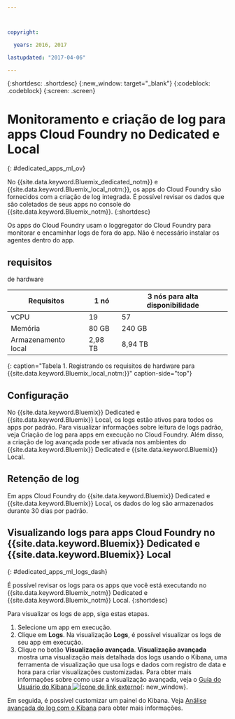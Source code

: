 ```yaml
---



copyright:

  years: 2016, 2017

lastupdated: "2017-04-06"

---
```


{:shortdesc: .shortdesc}
{:new_window: target="_blank"}
{:codeblock: .codeblock}
{:screen: .screen}

<!-- audience blue staging only begin -->

# Monitoramento e criação de log para apps Cloud Foundry no Dedicated e Local
{: #dedicated_apps_ml_ov}


No {{site.data.keyword.Bluemix_dedicated_notm}} e {{site.data.keyword.Bluemix_local_notm:}}, os apps do Cloud Foundry são fornecidos com a criação de log integrada. É possível revisar os dados que são coletados de seus apps no console do {{site.data.keyword.Bluemix_notm}}.
{:shortdesc}

Os apps do Cloud Foundry usam o loggregator do Cloud Foundry para monitorar e encaminhar logs de fora do app. Não é necessário instalar os agentes dentro do app.

## requisitos
de hardware


| **Requisitos** |    **1 nó**     | **3 nós para alta disponibilidade** |
|-----------------|-------------------|-------------------|
vCPU | 19 | 57 |
Memória | 80 GB | 240 GB |
Armazenamento local | 2,98 TB | 8,94 TB |
{: caption="Tabela 1. Registrando os requisitos de hardware para {{site.data.keyword.Bluemix_local_notm:}}" caption-side="top"}

## Configuração

No {{site.data.keyword.Bluemix}} Dedicated e {{site.data.keyword.Bluemix}} Local, os logs estão ativos para todos os apps por padrão. Para visualizar informações sobre leitura de logs padrão, veja Criação de log para apps em execução no Cloud Foundry. Além disso, a criação de log avançada pode ser ativada nos ambientes do {{site.data.keyword.Bluemix}} Dedicated e {{site.data.keyword.Bluemix}} Local.

## Retenção de log

Em apps Cloud Foundry do {{site.data.keyword.Bluemix}} Dedicated e {{site.data.keyword.Bluemix}} Local, os dados do log são armazenados durante 30 dias por padrão.

## Visualizando logs para apps Cloud Foundry no {{site.data.keyword.Bluemix}} Dedicated e {{site.data.keyword.Bluemix}} Local
{: #dedicated_apps_ml_logs_dash}

É possível revisar os logs para os apps que você está executando no {{site.data.keyword.Bluemix_notm}} Dedicated e {{site.data.keyword.Bluemix_notm}} Local.
{:shortdesc}

Para visualizar os logs de app, siga estas etapas.
1. Selecione um app em execução.
2. Clique em **Logs**. Na visualização **Logs**, é possível visualizar os logs de seu app em execução.
4. Clique no botão **Visualização avançada**. **Visualização avançada** mostra uma visualização mais detalhada dos logs usando o Kibana, uma ferramenta de visualização que usa logs e dados com registro de data e hora para criar visualizações customizadas. Para obter mais informações sobre como usar a visualização avançada, veja o [Guia do Usuário do Kibana ![Ícone de link externo](../../../icons/launch-glyph.svg "Ícone de link externo")](https://www.elastic.co/guide/en/kibana/4.1/index.html){: new_window}.

Em seguida, é possível customizar um painel do Kibana. Veja [Análise avançada do log com o Kibana](../kibana4/analyzing_logs_Kibana.html#analyzing_logs_Kibana) para obter mais informações.

<!-- audience blue staging only end comment -->

